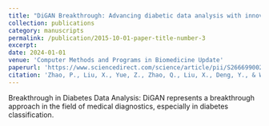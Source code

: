```yaml
---
title: "DiGAN Breakthrough: Advancing diabetic data analysis with innovative GAN-based imbalance correction techniques"
collection: publications
category: manuscripts
permalink: /publication/2015-10-01-paper-title-number-3
excerpt: 
date: 2024-01-01
venue: 'Computer Methods and Programs in Biomedicine Update'
paperurl: 'https://www.sciencedirect.com/science/article/pii/S2666990024000193'
citation: 'Zhao, P., Liu, X., Yue, Z., Zhao, Q., Liu, X., Deng, Y., & Wu, J. (2024). DiGAN Breakthrough: Advancing diabetic data analysis with innovative GAN-based imbalance correction techniques; <i>Computer Methods and Programs in Biomedicine Update, 5</i>, 100152.'
---
```


Breakthrough in Diabetes Data Analysis: DiGAN represents a breakthrough approach in the field of medical diagnostics, especially in diabetes classification.
